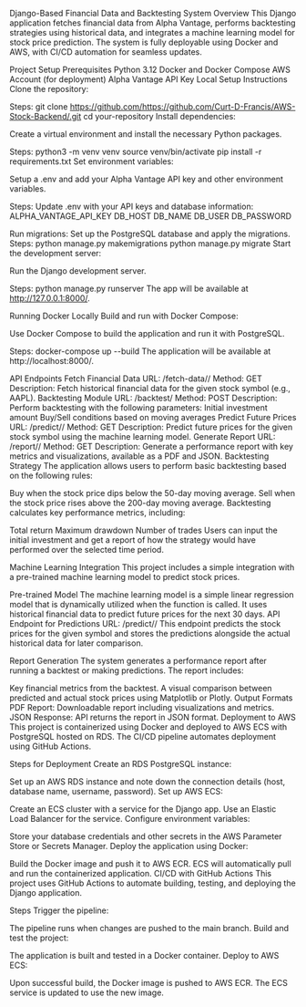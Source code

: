 Django-Based Financial Data and Backtesting System
Overview
This Django application fetches financial data from Alpha Vantage, performs backtesting strategies using historical data, and integrates a machine learning model for stock price prediction. The system is fully deployable using Docker and AWS, with CI/CD automation for seamless updates.

Project Setup
Prerequisites
Python 3.12
Docker and Docker Compose
AWS Account (for deployment)
Alpha Vantage API Key
Local Setup Instructions
Clone the repository:

Steps:
git clone https://github.com/https://github.com/Curt-D-Francis/AWS-Stock-Backend/.git
cd your-repository
Install dependencies:

Create a virtual environment and install the necessary Python packages.

Steps:
python3 -m venv venv
source venv/bin/activate
pip install -r requirements.txt
Set environment variables:

Setup a .env and add your Alpha Vantage API key and other environment variables.

Steps:
Update .env with your API keys and database information:
ALPHA_VANTAGE_API_KEY
DB_HOST
DB_NAME
DB_USER
DB_PASSWORD

Run migrations:
Set up the PostgreSQL database and apply the migrations.
Steps:
python manage.py makemigrations
python manage.py migrate
Start the development server:

Run the Django development server.

Steps:
python manage.py runserver
The app will be available at http://127.0.0.1:8000/.

Running Docker Locally
Build and run with Docker Compose:

Use Docker Compose to build the application and run it with PostgreSQL.

Steps:
docker-compose up --build
The application will be available at http://localhost:8000/.

API Endpoints
Fetch Financial Data
URL: /fetch-data/<symbol>/
Method: GET
Description: Fetch historical financial data for the given stock symbol (e.g., AAPL).
Backtesting Module
URL: /backtest/
Method: POST
Description: Perform backtesting with the following parameters:
Initial investment amount
Buy/Sell conditions based on moving averages
Predict Future Prices
URL: /predict/<symbol>/
Method: GET
Description: Predict future prices for the given stock symbol using the machine learning model.
Generate Report
URL: /report/<symbol>/
Method: GET
Description: Generate a performance report with key metrics and visualizations, available as a PDF and JSON.
Backtesting Strategy
The application allows users to perform basic backtesting based on the following rules:

Buy when the stock price dips below the 50-day moving average.
Sell when the stock price rises above the 200-day moving average.
Backtesting calculates key performance metrics, including:

Total return
Maximum drawdown
Number of trades
Users can input the initial investment and get a report of how the strategy would have performed over the selected time period.

Machine Learning Integration
This project includes a simple integration with a pre-trained machine learning model to predict stock prices.

Pre-trained Model
The machine learning model is a simple linear regression model that is dynamically utilized when the function is called.
It uses historical financial data to predict future prices for the next 30 days.
API Endpoint for Predictions
URL: /predict/<symbol>/
This endpoint predicts the stock prices for the given symbol and stores the predictions alongside the actual historical data for later comparison.

Report Generation
The system generates a performance report after running a backtest or making predictions. The report includes:

Key financial metrics from the backtest.
A visual comparison between predicted and actual stock prices using Matplotlib or Plotly.
Output Formats
PDF Report: Downloadable report including visualizations and metrics.
JSON Response: API returns the report in JSON format.
Deployment to AWS
This project is containerized using Docker and deployed to AWS ECS with PostgreSQL hosted on RDS. The CI/CD pipeline automates deployment using GitHub Actions.

Steps for Deployment
Create an RDS PostgreSQL instance:

Set up an AWS RDS instance and note down the connection details (host, database name, username, password).
Set up AWS ECS:

Create an ECS cluster with a service for the Django app.
Use an Elastic Load Balancer for the service.
Configure environment variables:

Store your database credentials and other secrets in the AWS Parameter Store or Secrets Manager.
Deploy the application using Docker:

Build the Docker image and push it to AWS ECR.
ECS will automatically pull and run the containerized application.
CI/CD with GitHub Actions
This project uses GitHub Actions to automate building, testing, and deploying the Django application.

Steps
Trigger the pipeline:

The pipeline runs when changes are pushed to the main branch.
Build and test the project:

The application is built and tested in a Docker container.
Deploy to AWS ECS:

Upon successful build, the Docker image is pushed to AWS ECR.
The ECS service is updated to use the new image.
